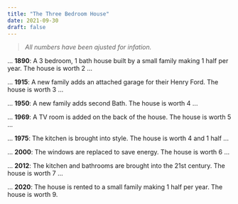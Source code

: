 ```yaml
---
title: "The Three Bedroom House"
date: 2021-09-30
draft: false
---
```

> *All numbers have been ajusted for infation.*

... **1890**: A 3 bedroom, 1 bath house built by a small family making 1 half per year. The house is worth 2 ...

... **1915**: A new family adds an attached garage for their Henry Ford. The house is worth 3 ...

... **1950**: A new family adds second Bath. The house is worth 4 ...

... **1969**: A TV room is added on the back of the house. The house is worth 5 ...

... **1975**: The kitchen is brought into style. The house is worth 4 and 1 half ...

... **2000**: The windows are replaced to save energy. The house is worth 6 ...

... **2012**: The kitchen and bathrooms are brought into the 21st century. The house is worth 7 ...

... **2020**: The house is rented to a small family making 1 half per year. The house is worth 9.
